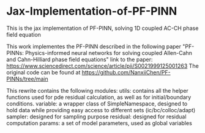 # Jax-Implementation-of-PF-PINN
This is the jax implementation of PF-PINN, solving 1D coupled AC-CH phase field equation

This work implementes the PF-PINN described in the following paper 
"PF-PINNs: Physics-informed neural networks for solving coupled Allen-Cahn and Cahn-Hilliard phase field equations"
link to the paper: https://www.sciencedirect.com/science/article/pii/S0021999125001263
The original code can be found at https://github.com/NanxiiChen/PF-PINNs/tree/main

This rewrite contains the following modules:
utils: contains all the helper functions used for pde residual calculation, as well as for initial/boundary conditions.
variable: a wrapper class of SimpleNamespace, designed to hold data while providing easy access to different sets (ic/bc/colloc/adapt)
sampler: designed for sampling purpose
residual: designed for residual computation
params: a set of model parameters, used as global variables

